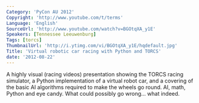 ```yaml
---
Category: 'PyCon AU 2012'
Copyright: 'http://www.youtube.com/t/terms'
Language: 'English'
SourceUrl: 'http://www.youtube.com/watch?v=BGOtqXA_y1E'
Speakers: [Tennessee Leeuwenburg]
Tags: [torcs]
ThumbnailUrl: 'http://i.ytimg.com/vi/BGOtqXA_y1E/hqdefault.jpg'
Title: 'Virtual robotic car racing with Python and TORCS'
date: '2012-08-22'
---
```

A highly visual (racing videos) presentation showing the TORCS racing
simulator, a Python implementation of a virtual robot car, and a covering of
the basic AI algorithms required to make the wheels go round. AI, math, Python
and eye candy. What could possibly go wrong... what indeed.
